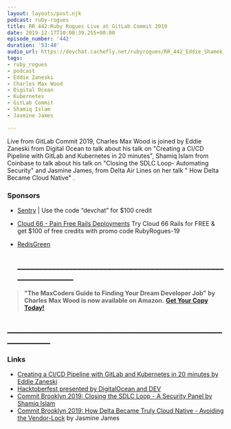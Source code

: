 ```yaml
---
layout: layouts/post.njk
podcast: ruby-rogues
title: RR 442:Ruby Rogues Live at GitLab Commit 2019
date: 2019-12-17T10:00:39.255+00:00
episode_number: '442'
duration: '53:48'
audio_url: https://devchat.cachefly.net/rubyrogues/RR_442_Eddie_Shamek_Jasmine.mp3
tags:
- ruby_rogues
- podcast
- Eddie Zaneski
- Charles Max Wood
- Digital Ocean
- Kubernetes
- GitLab Commit
- Shamiq Islam
- Jasmine James

---
```

Live from GitLab Commit 2019, Charles Max Wood is joined by Eddie Zaneski from Digital Ocean to talk about his talk on "Creating a CI/CD Pipeline with GitLab and Kubernetes in 20 minutes", Shamiq Islam from Coinbase to talk about his talk on  "Closing the SDLC Loop- Automating Security" and  Jasmine James, from Delta Air Lines on her talk " How Delta Became Cloud Native" .

### Sponsors

* [Sentry](http://sentry.io/) | Use the code “devchat” for $100 credit
* [Cloud 66 - Pain Free Rails Deployments](https://cloud66.com/rails?utm_source=-&utm_medium=-&utm_campaign=ruby-rogues) Try Cloud 66 Rails for FREE & get $100 of free credits with promo code RubyRogues-19
* [RedisGreen](https://redisgreen.net/?utm_source=rubyrogues&utm_medium=podcast&utm_campaign=rubyrogues)

  ## **_____________________________________________________________**

> **"The MaxCoders Guide to Finding Your Dream Developer Job" by Charles Max Wood is now available on Amazon.**  [**Get Your Copy Today!**](https://www.amazon.com/gp/product/B081MBL5C9/ref=as_li_ss_tl?ie=UTF8&linkCode=sl1&tag=devchattv-20&linkId=9d61363241636e2546ef46abba198746&language=en_US)

## **____________________________________________________________**

### Links

* [Creating a CI/CD Pipeline with GitLab and Kubernetes in 20 minutes by Eddie Zaneski ](https://www.youtube.com/watch?v=-shvwiBwFVI)
* [Hacktoberfest presented by DigitalOcean and DEV](https://hacktoberfest.digitalocean.com/)
* [Commit Brooklyn 2019: Closing the SDLC Loop - A Security Panel  by  Shamiq Islam](https://www.youtube.com/watch?v=IxjjsU_2tyU&list=PLFGfElNsQthaaqEAb6ceZvYnZgzSM50Kg&index=10)
* [Commit Brooklyn 2019: How Delta Became Truly Cloud Native - Avoiding the Vendor-Lock](https://www.youtube.com/watch?v=zV_hFcxoN8I&list=PLFGfElNsQthaaqEAb6ceZvYnZgzSM50Kg&index=3&t=0s)  by Jasmine James

### 